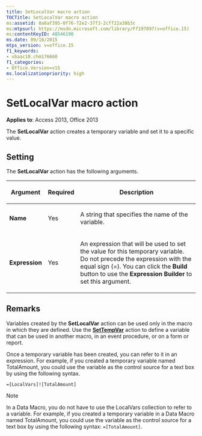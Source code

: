 ```yaml
---
title: SetLocalVar macro action
TOCTitle: SetLocalVar macro action
ms:assetid: 8a6af395-0f76-72e2-37f3-2cff22a38b3c
ms:mtpsurl: https://msdn.microsoft.com/library/Ff197097(v=office.15)
ms:contentKeyID: 48546190
ms.date: 09/18/2015
mtps_version: v=office.15
f1_keywords:
- vbaac10.chm176660
f1_categories:
- Office.Version=v15
ms.localizationpriority: high
---
```


# SetLocalVar macro action

**Applies to**: Access 2013, Office 2013

The **SetLocalVar** action creates a temporary variable and set it to a specific value.

## Setting

The **SetLocalVar** action has the following arguments.

<table>
<colgroup>
<col />
<col />
<col />
</colgroup>
<thead>
<tr class="header">
<th><p>Argument</p></th>
<th><p>Required</p></th>
<th><p>Description</p></th>
</tr>
</thead>
<tbody>
<tr class="odd">
<td><p><strong>Name</strong></p></td>
<td><p>Yes</p></td>
<td><p>A string that specifies the name of the variable.</p></td>
</tr>
<tr class="even">
<td><p><strong>Expression</strong></p></td>
<td><p>Yes</p></td>
<td><p>An expression that will be used to set the value for this temporary variable. Do not precede the expression with the equal sign (=). You can click the <strong>Build</strong> button to use the <strong>Expression Builder</strong> to set this argument.</p></td>
</tr>
</tbody>
</table>

## Remarks

Variables created by the **SetLocalVar** action can be used only in the macro in which they are defined. Use the **[SetTempVar](settempvar-macro-action.md)** action to define a variable that can be used in another macro, in an event procedure, or on a form or report.

Once a temporary variable has been created, you can refer to it in an expression. For example, if you created a temporary variable named TotalAmount, you could use the variable as the control source for a text box by using the following syntax.

`=[LocalVars]![TotalAmount]`

> [!NOTE]
> In a Data Macro, you do not have to use the LocalVars collection to refer to a variable. For example, if you created a temporary variable in a Data Macro named TotalAmount, you could use the variable as the control source for a text box by using the following syntax: `=[TotalAmount]`.

